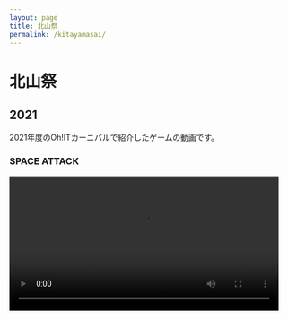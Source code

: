 ```yaml
---
layout: page
title: 北山祭
permalink: /kitayamasai/
---
```


# 北山祭
## 2021
2021年度のOh!ITカーニバルで紹介したゲームの動画です。
### SPACE ATTACK
<video controls width="480">
    <source src="/assets/videos/kitayamasai2021Unity.mp4" type="video/mp4">
    Sorry, your browser doesn't support embedded videos.
</video>
